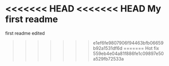 <<<<<<< HEAD
<<<<<<< HEAD
My first readme
=======
first readme edited
>>>>>>> e1ef6fe9807906f94463bfb06659b92a1531df6d
=======
Hot fix
>>>>>>> 559eb4e04a81f886fe1c09897e50a529fb72533a
